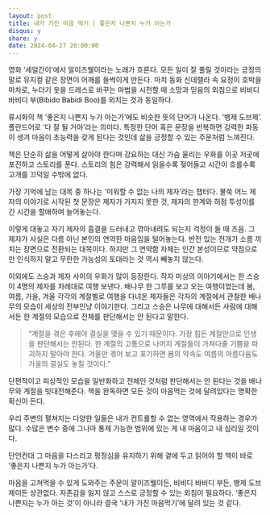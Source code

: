 ```yaml
---
layout: post
title: 내가 가진 마음 먹기 | 좋은지 나쁜지 누가 아는가
disqus: y
share: y
date: 2024-04-27 20:00:00
---
```



영화 ‘세얼간이’에서 알이즈웰이라는 노래가 흐른다. 모든 일이 잘 풀릴 것이라는 긍정의 말로 뮤지컬 같은 장면이 어깨를 들썩이게 만든다. 마치 동화 신데렐라 속 요정이 호박을 마차로, 누더기 옷을 드레스로 바꾸는 마법을 시전할 때 소망과 믿음의 외침으로 비비디 바비디 부(Bibido Babidi Boo)를 외치는 것과 동일하다. 

류시화의 책 ‘좋은지 나쁜지 누가 아는가’에도 비슷한 뜻의 단어가 나온다. ‘뱅제 도브제’. 폴란드어로 ‘다 잘 될 거야’라는 의미다. 특정한 단어 혹은 문장을 반복하면 강력한 파동이 생겨 마음이 초능력을 갖게 된다는 것인데 삶을 긍정할 수 있는 주문처럼 느껴진다.

책은 단순히 삶을 어떻게 살아야 한다며 강요하는 대신 가슴 울리는 우화를 이곳 저곳에 포진하고 스토리를 푼다. 스토리의 힘은 강력해서 읽을수록 젖어들고 시간이 흐를수록 고개를 끄덕일 수밖에 없다. 

가장 기억에 남는 대목 중 하나는 ‘미워할 수 없는 나의 제자’라는 챕터다. 불쑥 어느 제자의 이야기로 시작된 첫 문장은 제자가 가지지 못한 것, 제자의 한계와 허점 투성이를 긴 시간을 할애하며 늘어놓는다. 

이렇게 대놓고 자기 제자의 흠결을 드러내고 깎아내려도 되는지 걱정이 들 때 즈음. 그 제자가 사실은 다름 아닌 본인의 연약한 마음임을 털어놓는다. 반전 있는 전개가 소름 끼치는 장면으로 전환되는 대목이다. 하지만 그 연약함 자체는 인간 본성이므로 약점으로만 인식하지 말고 무한한 가능성의 토대라는 것 역시 빼놓지 않는다. 

이외에도 스승과 제자 사이의 우화가 많이 등장한다. 작자 미상의 이야기에서는 한 스승이 4명의 제자를 차례대로 여행 보낸다. 배나무 한 그루를 보고 오는 여행이었는데 봄, 여름, 가을, 겨울 각각의 계절별로 여행을 다녀온 제자들은 각자의 계절에서 관찰한 배나무의 모습이 세상의 전부인냥 이야기한다. 그리고 스승은 나무에 대해서든 사람에 대해서든 한 계절의 모습으로 전체를 판단해서는 안 된다고 말한다. 

>“계절을 겪은 후에야 결실을 맺을 수 있기 때문이다. 가장 힘든 계절만으로 인생을 판단해서는 안된다. 한 계절의 고통으로 나머지 계절들이 가져다줄 기쁨을 파괴하지 말아야 한다. 겨울만 겪어 보고 포기하면 봄의 약속도 여름의 아름다움도 가을의 결실도 놓칠 것이다.”

단편적이고 피상적인 모습을 일반화하고 전체인 것처럼 판단해서는 안 된다는 것을 배나무와 계절을 빗대전해준다. 책을 완독하면 모든 것이 마음먹는 것에 달려있다는 명확한 확신이 든다. 

우리 주변의 펼쳐지는 다양한 일들은 내가 컨트롤할 수 없는 영역에서 작용하는 경우가 많다. 수많은 변수 중에 그나마 통제 가능한 범위에 있는 게 내 마음이고 내 심리일 것이다. 

단언컨대 그 마음을 다스리고  평정심을 유지하기 위해 곁에 두고 읽어야 할 책이 바로 ‘좋은지 나쁜지 누가 아는가’다.  

마음을 고쳐먹을 수 있게 도와주는 주문이 알이즈웰이든, 비비디 바비디 부든, 뱅제 도브제이든 상관없다. 자존감을 잃지 않고 스스로 긍정할 수 있는 외침이 필요하다. ‘좋은지 나쁜지는 누가 아는 것’이 아니라 결국 ‘내가 가진 마음먹기’에 달려 있는 것 같다.